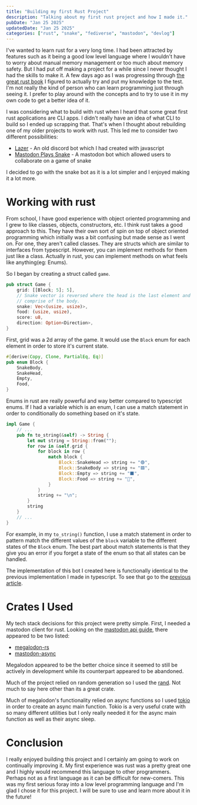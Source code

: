 ```yaml
---
title: "Building my first Rust Project"
description: "Talking about my first rust project and how I made it."
pubDate: "Jan 25 2025"
updatedDate: "Jan 25 2025"
categories: ["rust", "snake", "fediverse", "mastodon", "devlog"]
---
```


I've wanted to learn rust for a very long time. I had been attracted by features such as it being a good low level language where I wouldn't have to worry about manual memory management or too much about memory safety. But I had put off making a project for a while since I never thought I had the skills to make it. A few days ago as I was progressing through [the great rust book](https://doc.rust-lang.org/book/) I figured to actually try and put my knowledge to the test. I'm not really the kind of person who can learn programming just through seeing it. I prefer to play around with the concepts and to try to use it in my own code to get a better idea of it.

I was considering what to build with rust when I heard that some great first rust applications are CLI apps. I didn't really have an idea of what CLI to build so I ended up scrapping that. That's when I thought about rebuilding one of my older projects to work with rust. This led me to consider two different possibilities:

- [Lazer](https://github.com/errorcodezero/lazer-new) - An old discord bot which I had created with javascript
- [Mastodon Plays Snake](https://github.com/errorcodezero/mastodon-plays-snake) - A mastodon bot which allowed users to collaborate on a game of snake

I decided to go with the snake bot as it is a lot simpler and I enjoyed making it a lot more.

# Working with rust

From school, I have good experience with object oriented programming and I grew to like classes, objects, constructors, etc. I think rust takes a good approach to this. They have their own sort of spin on top of object oriented programming which initially was a bit confusing but made sense as I went on. For one, they aren't called classes. They are structs which are similar to interfaces from typescript. However, you can implement methods for them just like a class. Actually in rust, you can implement methods on what feels like anything(eg: Enums).

So I began by creating a struct called `game`.

```rs
pub struct Game {
    grid: [[Block; 5]; 5],
    // Snake vector is reversed where the head is the last element and the rest of the elements
    // comprise of the body.
    snake: Vec<(usize, usize)>,
    food: (usize, usize),
    score: u8,
    direction: Option<Direction>,
}
```

First, grid was a 2d array of the game. It would use the `Block` enum for each element in order to store it's current state.

```rs
#[derive(Copy, Clone, PartialEq, Eq)]
pub enum Block {
    SnakeBody,
    SnakeHead,
    Empty,
    Food,
}
```

Enums in rust are really powerful and way better compared to typescript enums. If I had a variable which is an enum, I can use a match statement in order to conditionally do something based on it's state.

```rs
impl Game {
    // ...
    pub fn to_string(&self) -> String {
        let mut string = String::from("");
        for row in &self.grid {
            for block in row {
                match block {
                    Block::SnakeHead => string += "🟢",
                    Block::SnakeBody => string += "🟩",
                    Block::Empty => string += "⬛",
                    Block::Food => string += "🍎",
                }
            }
            string += "\n";
        }
        string
    }
    // ...
}
```

For example, in my `to_string()` function, I use a match statement in order to pattern match the different values of the `block` variable to the different states of the `Block` enum. The best part about match statements is that they give you an error if you forget a state of the enum so that all states can be handled.

The implementation of this bot I created here is functionally identical to the previous implementation I made in typescript. To see that go to the [previous article](/blog/building-snake-for-mastodon).

# Crates I Used

My tech stack decisions for this project were pretty simple. First, I needed a mastodon client for rust. Looking on the [mastodon api guide](https://docs.joinmastodon.org/client/libraries/#rust), there appeared to be two listed:

- [megalodon-rs](https://docs.rs/megalodon/latest/megalodon/)
- [mastodon-async](https://docs.rs/mastodon-async/latest/mastodon_async/)

Megalodon appeared to be the better choice since it seemed to still be actively in development while its counterpart appeared to be abandoned.

Much of the project relied on random generation so I used the [rand](https://docs.rs/rand/latest/rand/). Not much to say here other than its a great crate.

Much of megalodon's functionality relied on async functions so I used [tokio](https://docs.rs/tokio/latest/tokio/) in order to create an async main function. Tokio is a very useful crate with so many different utilities but I only really needed it for the async main function as well as their async sleep.

# Conclusion

I really enjoyed building this project and I certainly am going to work on continually improving it. My first experience was rust was a pretty great one and I highly would recommend this language to other programmers. Perhaps not as a first language as it can be difficult for new-comers. This was my first serious foray into a low level programming language and I'm glad I chose it for this project. I will be sure to use and learn more about it in the future!
